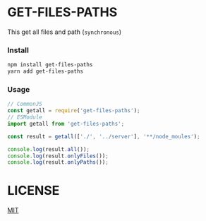 # GET-FILES-PATHS

This get all files and path (`synchronous`)

### Install

```bash
npm install get-files-paths
yarn add get-files-paths
```

### Usage

```javascript
// CommonJS
const getall = require('get-files-paths');
// ESModule
import getall from 'get-files-paths';

const result = getall(['./', '../server'], '**/node_moules');

console.log(result.all());
console.log(result.onlyFiles());
console.log(result.onlyPaths());
```

# LICENSE

[MIT](LICENSE)
